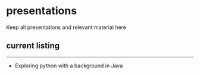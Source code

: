 # presentations
Keep all presentations and relevant material here

## current listing
-----------------

* Exploring python with a background in Java

